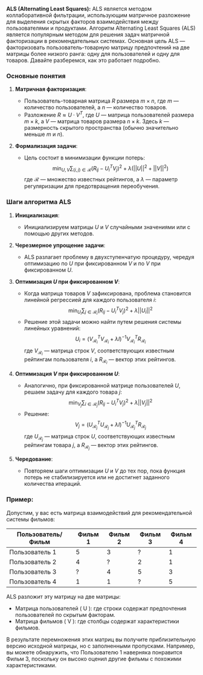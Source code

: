 **ALS (Alternating Least Squares):** ALS является методом коллаборативной фильтрации, использующим матричное разложение для выделения скрытых факторов взаимодействия между пользователями и продуктами.
Алгоритм Alternating Least Squares (ALS) является популярным методом для решения задач матричной факторизации в рекомендательных системах. Основная цель ALS — факторизовать пользователь-товарную матрицу предпочтений на две матрицы более низкого ранга: одну для пользователей и одну для товаров. Давайте разберемся, как это работает подробно.

### Основные понятия

1. **Матричная факторизация**:
   - Пользователь-товарная матрица $R$ размера $m \times n$, где $m$ — количество пользователей, а $n$ — количество товаров.
   - Разложение $R \approx U \cdot V^T$, где $U$ — матрица пользователей размера $m \times k$, а $V$ — матрица товаров размера $n \times k$. Здесь $k$ — размерность скрытого пространства (обычно значительно меньше $m$ и $n$).

2. **Формализация задачи**:
   - Цель состоит в минимизации функции потерь:
     $$
     \min_{U, V} \sum_{(i, j) \in \mathcal{R}} (R_{ij} - U_i^T V_j)^2 + \lambda (||U||^2 + ||V||^2)
     $$
     где $\mathcal{R}$ — множество известных рейтингов, а $\lambda$ — параметр регуляризации для предотвращения переобучения.

### Шаги алгоритма ALS

1. **Инициализация**:
   - Инициализируем матрицы $U$ и $V$ случайными значениями или с помощью других методов.

2. **Черезмерное упрощение задачи**:
   - ALS разлагает проблему в двухступенчатую процедуру, чередуя оптимизацию по $U$ при фиксированном $V$ и по $V$ при фиксированном $U$.

3. **Оптимизация $U$ при фиксированном $V$**:
   - Когда матрица товаров $V$ зафиксирована, проблема становится линейной регрессией для каждого пользователя $i$:
     $$
     \min_{U_i} \sum_{j \in \mathcal{R}_i} (R_{ij} - U_i^T V_j)^2 + \lambda ||U_i||^2
     $$
   - Решение этой задачи можно найти путем решения системы линейных уравнений:
     $$
     U_i = (V_{\mathcal{R}_i}^T V_{\mathcal{R}_i} + \lambda I)^{-1} V_{\mathcal{R}_i}^T R_{\mathcal{R}_i}
     $$
     где $V_{\mathcal{R}_i}$ — матрица строк $V$, соответствующих известным рейтингам пользователя $i$, а $R_{\mathcal{R}_i}$ — вектор этих рейтингов.

4. **Оптимизация $V$ при фиксированном $U$**:
   - Аналогично, при фиксированной матрице пользователей $U$, решаем задачу для каждого товара $j$:
     $$
     \min_{V_j} \sum_{i \in \mathcal{R}_j} (R_{ij} - U_i^T V_j)^2 + \lambda ||V_j||^2
     $$
   - Решение:
     $$
     V_j = (U_{\mathcal{R}_j}^T U_{\mathcal{R}_j} + \lambda I)^{-1} U_{\mathcal{R}_j}^T R_{\mathcal{R}_j}
     $$
     где $U_{\mathcal{R}_j}$ — матрица строк $U$, соответствующих известным рейтингам товара $j$, а $R_{\mathcal{R}_j}$ — вектор этих рейтингов.

5. **Чередование**:
   - Повторяем шаги оптимизации $U$ и $V$ до тех пор, пока функция потерь не стабилизируется или не достигнет заданного количества итераций.


### Пример:
Допустим, у вас есть матрица взаимодействий для рекомендательной системы фильмов:

| Пользователь/Фильм | Фильм 1 | Фильм 2 | Фильм 3 | Фильм 4 |
|--------------------|---------|---------|---------|---------|
| Пользователь 1     | 5       | 3       | ?       | 1       |
| Пользователь 2     | 4       | ?       | 2       | 1       |
| Пользователь 3     | ?       | 4       | 5       | 3       |
| Пользователь 4     | 1       | 1       | ?       | 5       |

ALS разложит эту матрицу на две матрицы:

- Матрица пользователей \( U \): где строки содержат предпочтения пользователей по скрытым факторам.
- Матрица фильмов \( V \): где столбцы содержат характеристики фильмов.

В результате перемножения этих матриц вы получите приблизительную версию исходной матрицы, но с заполненными пропусками. Например, вы можете обнаружить, что Пользователю 1 наверняка понравится Фильм 3, поскольку он высоко оценил другие фильмы с похожими характеристиками.

